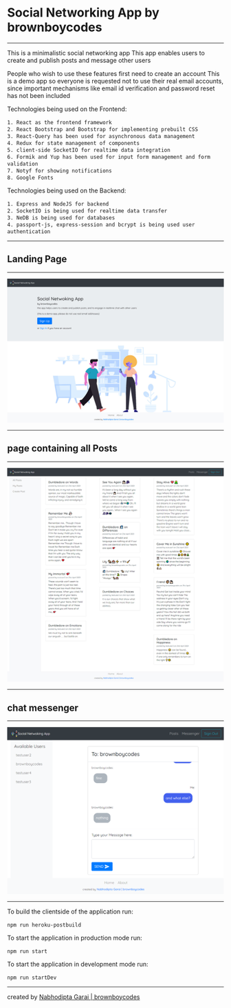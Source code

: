 # **Social Networking App by brownboycodes**

---

This is a minimalistic social networking app
This app enables users to create and publish posts and message other users

People who wish to use these features first need to create an account
This is a demo app so everyone is requested not to use their real email accounts, since important mechanisms like email id verification and password reset has not been included

Technologies being used on the Frontend:

    1. React as the frontend framework
    2. React Bootstrap and Bootstrap for implementing prebuilt CSS
    3. React-Query has been used for asynchronous data management
    4. Redux for state management of components
    5. client-side SocketIO for realtime data integration
    6. Formik and Yup has been used for input form management and form validation
    7. Notyf for showing notifications
    8. Google Fonts

Technologies being used on the Backend:

    1. Express and NodeJS for backend
    2. SocketIO is being used for realtime data transfer
    3. NeDB is being used for databases
    4. passport-js, express-session and bcrypt is being used user authentication

---

## Landing Page

---

![Homepage](./frontend/public/images/social_network_landing.jpg)

---
## page containing all Posts

---

![All Posts](./frontend/public/images/brownboycodes-social.jpg)

---
## chat messenger

---

![Messenger](./frontend/public/images/brownboycodes-social-messaging.png)

---

To build the clientside of the application run:

    npm run heroku-postbuild

To start the application in production mode run:

    npm run start
    
To start the application in development mode run:
    
    npm run startDev

---

created by [Nabhodipta Garai | brownboycodes](https://brownboycodes.herokuapp.com/)
